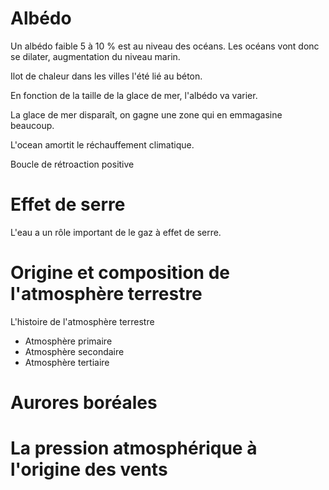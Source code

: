 # Albédo

Un albédo faible 5 à 10 % est au niveau des océans. Les océans vont donc se dilater, augmentation du niveau marin.

Ilot de chaleur dans les villes l'été lié au béton.

En fonction de la taille de la glace de mer, l'albédo va varier.

La glace de mer disparaît, on gagne une zone qui en emmagasine beaucoup.

L'ocean amortit le réchauffement climatique. 

Boucle de rétroaction positive

# Effet de serre

L'eau a un rôle important de le gaz à effet de serre.

# Origine et composition de l'atmosphère terrestre

L'histoire de l'atmosphère terrestre

* Atmosphère primaire
* Atmosphère secondaire
* Atmosphère tertiaire

# Aurores boréales

# La pression atmosphérique à l'origine des vents

